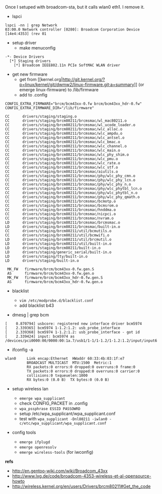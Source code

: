 
Once I setuped with broadcom-sta, but it calls wlan0 eth1.
I remove it.


* lspci

```
lspci -nn | grep Network
03:00.0 Network controller [0280]: Broadcom Corporation Device [14e4:4353] (rev 01
```

* setup driver
  - make menuconfig

```
-*- Device Drivers
  [*] Staging drivers
    [*] Broadcom IEEE802.11n PCIe SoftMAC WLAN driver
```


* get new firmware
  - get from [[kernel.org|http://git.kernel.org/?p=linux/kernel/git/dwmw2/linux-firmware.git;a=summary]] (or emerge linux-firmware) to /lib/firmware
  - add to .config

```
CONFIG_EXTRA_FIRMWARE="brcm/bcm43xx-0.fw brcm/bcm43xx_hdr-0.fw"
CONFIG_EXTRA_FIRMWARE_DIR="/lib/firmware"
```

```
CC      drivers/staging/staging.o
CC      drivers/staging/brcm80211/brcmsmac/wl_mac80211.o
CC      drivers/staging/brcm80211/brcmsmac/wl_ucode_loader.o
CC      drivers/staging/brcm80211/brcmsmac/wlc_alloc.o
CC      drivers/staging/brcm80211/brcmsmac/wlc_ampdu.o
CC      drivers/staging/brcm80211/brcmsmac/wlc_antsel.o
CC      drivers/staging/brcm80211/brcmsmac/wlc_bmac.o
CC      drivers/staging/brcm80211/brcmsmac/wlc_channel.o
CC      drivers/staging/brcm80211/brcmsmac/wlc_main.o
CC      drivers/staging/brcm80211/brcmsmac/wlc_phy_shim.o
CC      drivers/staging/brcm80211/brcmsmac/wlc_pmu.o
CC      drivers/staging/brcm80211/brcmsmac/wlc_rate.o
CC      drivers/staging/brcm80211/brcmsmac/wlc_stf.o
CC      drivers/staging/brcm80211/brcmsmac/aiutils.o
CC      drivers/staging/brcm80211/brcmsmac/phy/wlc_phy_cmn.o
CC      drivers/staging/brcm80211/brcmsmac/phy/wlc_phy_lcn.o
CC      drivers/staging/brcm80211/brcmsmac/phy/wlc_phy_n.o
CC      drivers/staging/brcm80211/brcmsmac/phy/wlc_phytbl_lcn.o
CC      drivers/staging/brcm80211/brcmsmac/phy/wlc_phytbl_n.o
CC      drivers/staging/brcm80211/brcmsmac/phy/wlc_phy_qmath.o
CC      drivers/staging/brcm80211/brcmsmac/bcmotp.o
CC      drivers/staging/brcm80211/brcmsmac/bcmsrom.o
CC      drivers/staging/brcm80211/brcmsmac/hnddma.o
CC      drivers/staging/brcm80211/brcmsmac/nicpci.o
CC      drivers/staging/brcm80211/brcmsmac/nvram.o
LD      drivers/staging/brcm80211/brcmsmac/brcmsmac.o
LD      drivers/staging/brcm80211/brcmsmac/built-in.o
CC      drivers/staging/brcm80211/util/bcmutils.o
CC      drivers/staging/brcm80211/util/bcmwifi.o
LD      drivers/staging/brcm80211/util/brcmutil.o
LD      drivers/staging/brcm80211/util/built-in.o
LD      drivers/staging/brcm80211/built-in.o
LD      drivers/staging/generic_serial/built-in.o
LD      drivers/staging/tty/built-in.o
LD      drivers/staging/built-in.o
```

```
 MK_FW   firmware/brcm/bcm43xx-0.fw.gen.S
 AS      firmware/brcm/bcm43xx-0.fw.gen.o
 MK_FW   firmware/brcm/bcm43xx_hdr-0.fw.gen.S
 AS      firmware/brcm/bcm43xx_hdr-0.fw.gen.o
```

* blacklist
  - `vim /etc/modprobe.d/blacklist.conf`
  - add blacklist b43

* dmesg | grep bcm

```
[    0.870794] usbcore: registered new interface driver bcm5974
[    2.339365] bcm5974 1-1.2:1.2: usb_probe_interface
[    2.339368] bcm5974 1-1.2:1.2: usb_probe_interface - got id
[    2.339424] input: bcm5974 as /devices/pci0000:00/0000:00:1a.7/usb1/1-1/1-1.2/1-1.2:1.2/input/input6
```

* ifconfig -a

```
wlan0     Link encap:Ethernet  HWaddr 60:33:4b:03:1f:e7  
          BROADCAST MULTICAST  MTU:1500  Metric:1
          RX packets:0 errors:0 dropped:0 overruns:0 frame:0
          TX packets:0 errors:0 dropped:0 overruns:0 carrier:0
          collisions:0 txqueuelen:1000 
          RX bytes:0 (0.0 B)  TX bytes:0 (0.0 B)
```

* setup wireless lan
  - `emerge wpa_supplicant`
  - check CONFIG_PACKET in .config
  - `wpa_pssphrase ESSID PASSOWRD`
  - setup /etc/wpa_supplicant/wpa_supplicant.conf
  - test with `wpa_supplicant -Dnl80211 -iwlan0 -c/etc/wpa_supplicant/wpa_supplicant.conf`

* config tools
  - `emerge ifplugd`
  - `emerge openresolv`
  - `emerge wireless-tools`  (for iwconfig)


__refs__

* http://en.gentoo-wiki.com/wiki/Broadcom_43xx
* http://www.lxg.de/code/broadcom-4353-wireless-et-al-opensource-howto
* http://wireless.kernel.org/en/users/Drivers/brcm80211#Get_the_code
